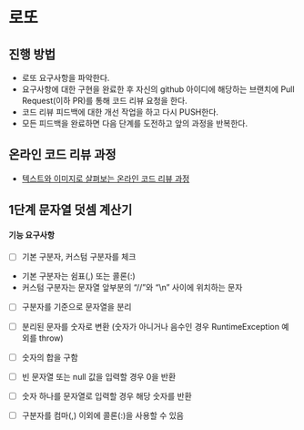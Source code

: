 # 로또
## 진행 방법
* 로또 요구사항을 파악한다.
* 요구사항에 대한 구현을 완료한 후 자신의 github 아이디에 해당하는 브랜치에 Pull Request(이하 PR)를 통해 코드 리뷰 요청을 한다.
* 코드 리뷰 피드백에 대한 개선 작업을 하고 다시 PUSH한다.
* 모든 피드백을 완료하면 다음 단계를 도전하고 앞의 과정을 반복한다.

## 온라인 코드 리뷰 과정
* [텍스트와 이미지로 살펴보는 온라인 코드 리뷰 과정](https://github.com/next-step/nextstep-docs/tree/master/codereview)



## 1단계 문자열 덧셈 계산기
#### 기능 요구사항

- [ ] 기본 구분자, 커스텀 구분자를 체크
* 기본 구분자는 쉼표(,) 또는 콜론(:)
* 커스텀 구분자는 문자열 앞부분의 “//”와 “\n” 사이에 위치하는 문자

- [ ] 구분자를 기준으로 문자열을 분리
- [ ] 분리된 문자를 숫자로 변환 (숫자가 아니거나 음수인 경우 RuntimeException 예외를 throw)
- [ ] 숫자의 합을 구함

- [ ] 빈 문자열 또는 null 값을 입력할 경우 0을 반환
- [ ] 숫자 하나를 문자열로 입력할 경우 해당 숫자를 반환
- [ ] 구분자를 컴마(,) 이외에 콜론(:)을 사용할 수 있음
